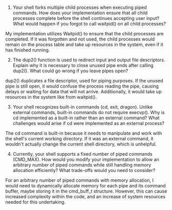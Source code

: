 1. Your shell forks multiple child processes when executing piped commands. How does your implementation ensure that all child processes complete before the shell continues accepting user input? What would happen if you forgot to call waitpid() on all child processes?

My implementation utilizes Waitpid() to ensure that the child processes are completed. If it was forgotten and not used, the child processes would remain on the process table and take up resources in the system, even if it has finished running.

2. The dup2() function is used to redirect input and output file descriptors. Explain why it is necessary to close unused pipe ends after calling dup2(). What could go wrong if you leave pipes open?

dup2() duplicates a file descriptor, used for piping purposes. If the unused pipe is still open, it would confuse the process reading the pipe, causing delays or waiting for data that will not arrive. Additionally, it would take up resources in the system like from waitpid().

3. Your shell recognizes built-in commands (cd, exit, dragon). Unlike external commands, built-in commands do not require execvp(). Why is cd implemented as a built-in rather than an external command? What challenges would arise if cd were implemented as an external process?

The cd command is built-in because it needs to manipulate and work with the shell's current working directory. If it was an external command, it wouldn't actually change the current shell directory, which is unhelpful.

4. Currently, your shell supports a fixed number of piped commands (CMD_MAX). How would you modify your implementation to allow an arbitrary number of piped commands while still handling memory allocation efficiently? What trade-offs would you need to consider?

For an arbitrary number of piped commands with memory allocation, I would need to dynamically allocate memory for each pipe and its command buffer, maybe storing it in the cmd_buff_t structure. However, this can cause increased complexity within the code, and an increase of system resources needed for this undertaking.
